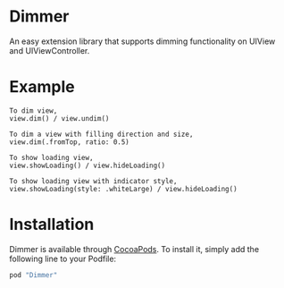 # Dimmer
An easy extension library that supports dimming functionality on UIView and UIViewController.

# Example
```
To dim view,
view.dim() / view.undim()

To dim a view with filling direction and size,
view.dim(.fromTop, ratio: 0.5)

To show loading view,
view.showLoading() / view.hideLoading()

To show loading view with indicator style,
view.showLoading(style: .whiteLarge) / view.hideLoading()
```

# Installation

Dimmer is available through [CocoaPods](http://cocoapods.org). To install
it, simply add the following line to your Podfile:

```ruby
pod "Dimmer"
```

